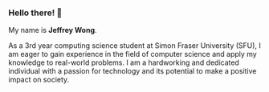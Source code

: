### Hello there! 👋

My name is **Jeffrey Wong**. 

As a 3rd year computing science student at Simon Fraser University (SFU), I am eager to gain experience in the field of computer science and apply my knowledge to real-world problems. I am a hardworking and dedicated individual with a passion for technology and its potential to make a positive impact on society.

